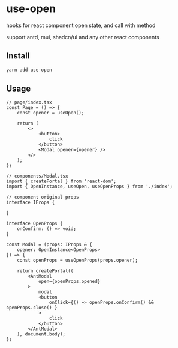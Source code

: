 # use-open
hooks for react component open state, and call with method

support antd, mui, shadcn/ui and any other react components

## Install
```bash
yarn add use-open
```

## Usage

```tsx
// page/index.tsx
const Page = () => {
    const opener = useOpen();

    return (
        <>
            <button>
                click
            </button>
            <Modal opener={opener} />
        </>
    );
};

// components/Modal.tsx
import { createPortal } from 'react-dom';
import { OpenInstance, useOpen, useOpenProps } from './index';

// component original props
interface IProps {

}

interface OpenProps {
    onConfirm: () => void;
}

const Modal = (props: IProps & {
    opener: OpenInstance<OpenProps>
}) => {
    const openProps = useOpenProps(props.opener);

    return createPortal((
        <AntModal
            open={openProps.opened}
        >
            modal
            <button
                onClick={() => openProps.onConfirm() && openProps.close() }
            >
                click
            </button>
        </AntModal>
    ), document.body);
};
```
